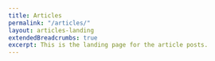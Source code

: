 ```yaml
---
title: Articles
permalink: "/articles/"
layout: articles-landing
extendedBreadcrumbs: true
excerpt: This is the landing page for the article posts.
---
```


